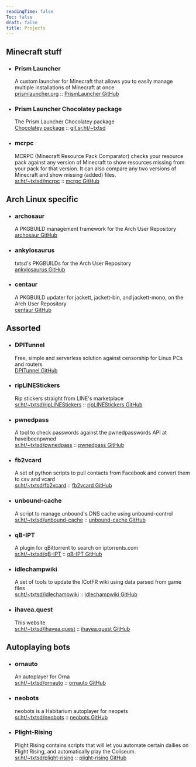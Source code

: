 ```yaml
---
readingTime: false
Toc: false
draft: false
title: Projects
---
```


## Minecraft stuff

*   ### Prism Launcher

    A custom launcher for Minecraft that allows you to easily manage multiple installations of Minecraft at once  
    [prismlauncher.org](https://prismlauncher.org) :: [PrismLauncher GitHub](https://github.com/PrismLauncher/PrismLauncher)

*   ### Prism Launcher Chocolatey package

    The Prism Launcher Chocolatey package  
    [Chocolatey package](https://community.chocolatey.org/packages/prismlauncher) :: [git.sr.ht/~txtsd](https://git.sr.ht/~txtsd/prismlauncher-chocolatey)

*   ### mcrpc

    MCRPC (Minecraft Resource Pack Comparator) checks your resource pack against any version of Minecraft to show resources missing from your pack for that version. It can also compare any two versions of Minecraft and show missing (added) files.  
    [sr.ht/~txtsd/mcrpc](https://sr.ht/~txtsd/mcrpc) :: [mcrpc GitHub](https://github.com/txtsd/mcrpc)


## Arch Linux specific

*   ### archosaur

    A PKGBUILD management framework for the Arch User Repository  
    [archosaur GitHub](https://github.com/txtsd/archosaur)

*   ### ankylosaurus

    txtsd's PKGBUILDs for the Arch User Repository  
    [ankylosaurus GitHub](https://github.com/txtsd/ankylosaurus)

*   ### centaur

    A PKGBUILD updater for jackett, jackett-bin, and jackett-mono, on the Arch User Repository  
    [centaur GitHub](https://github.com/txtsd/centaur)


## Assorted

*   ### DPITunnel

    Free, simple and serverless solution against censorship for Linux PCs and routers  
    [DPITunnel GitHub](https://github.com/txtsd/DPITunnel)

*   ### ripLINEStickers

    Rip stickers straight from LINE's marketplace  
    [sr.ht/~txtsd/ripLINEStickers](https://sr.ht/~txtsd/ripLINEStickers) :: [ripLINEStickers GitHub](https://github.com/txtsd/ripLINEStickers)

*   ### pwnedpass

    A tool to check passwords against the pwnedpasswords API at haveibeenpwned  
    [sr.ht/~txtsd/pwnedpass](https://sr.ht/~txtsd/pwnedpass) :: [pwnedpass GitHub](https://github.com/txtsd/pwnedpass)

*   ### fb2vcard

    A set of python scripts to pull contacts from Facebook and convert them to csv and vcard  
    [sr.ht/~txtsd/fb2vcard](https://sr.ht/~txtsd/fb2vcard) :: [fb2vcard GitHub](https://github.com/txtsd/fb2vcard)

*   ### unbound-cache

    A script to manage unbound's DNS cache using unbound-control  
    [sr.ht/~txtsd/unbound-cache](https://sr.ht/~txtsd/unbound-cache) :: [unbound-cache GitHub](https://github.com/txtsd/unbound-cache)

*   ### qB-IPT

    A plugin for qBittorrent to search on iptorrents.com  
    [sr.ht/~txtsd/qB-IPT](https://sr.ht/~txtsd/qB-IPT) :: [qB-IPT GitHub](https://github.com/txtsd/qB-IPT)

*   ### idlechampwiki

    A set of tools to update the ICotFR wiki using data parsed from game files  
    [sr.ht/~txtsd/idlechampwiki](https://sr.ht/~txtsd/idlechampwiki) :: [idlechampwiki GitHub](https://github.com/txtsd/idlechampwiki)

*   ### ihavea.quest

    This website  
    [sr.ht/~txtsd/ihavea.quest](https://sr.ht/~txtsd/ihavea.quest) :: [ihavea.quest GitHub](https://github.com/txtsd/ihavea.quest)


## Autoplaying bots

*   ### ornauto

    An autoplayer for Orna  
    [sr.ht/~txtsd/ornauto](https://sr.ht/~txtsd/ornauto) :: [ornauto GitHub](https://github.com/txtsd/ornauto)

*   ### neobots

    neobots is a Habitarium autoplayer for neopets  
    [sr.ht/~txtsd/neobots](https://sr.ht/~txtsd/neobots) :: [neobots GitHub](https://github.com/txtsd/neobots)

*   ### Plight-Rising

    Plight Rising contains scripts that will let you automate certain dailies on Flight Rising, and automatically play the Coliseum.  
    [sr.ht/~txtsd/plight-rising](https://sr.ht/~txtsd/plight-rising) :: [plight-rising GitHub](https://github.com/txtsd/plight-rising)

